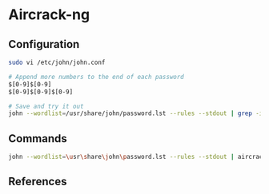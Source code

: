 # Aircrack-ng

## Configuration

```bash
sudo vi /etc/john/john.conf

# Append more numbers to the end of each password
$[0-9]$[0-9]
$[0-9]$[0-9]$[0-9]

# Save and try it out
john --wordlist=/usr/share/john/password.lst --rules --stdout | grep -i password123

```

## Commands

```bash
john --wordlist=\usr\share\john\password.lst --rules --stdout | aircrack-ng -e <ESSID> -w - <capture_file>
```

## References

